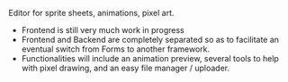 Editor for sprite sheets, animations, pixel art.

- Frontend is still very much work in progress
- Frontend and Backend are completely separated so as to facilitate an eventual switch from Forms to another framework.
- Functionalities will include an animation preview, several tools to help with pixel drawing, and an easy
  file manager / uploader.
  


